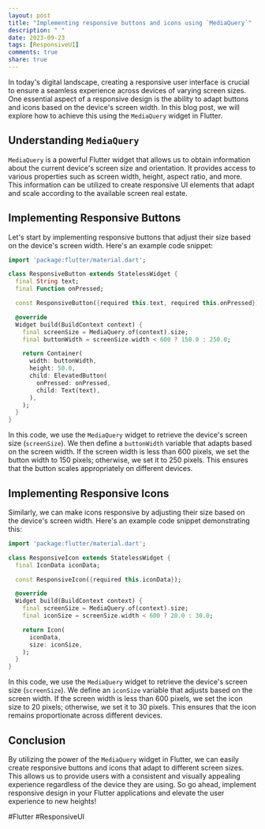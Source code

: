 ```yaml
---
layout: post
title: "Implementing responsive buttons and icons using `MediaQuery`"
description: " "
date: 2023-09-23
tags: [ResponsiveUI]
comments: true
share: true
---
```


In today's digital landscape, creating a responsive user interface is crucial to ensure a seamless experience across devices of varying screen sizes. One essential aspect of a responsive design is the ability to adapt buttons and icons based on the device's screen width. In this blog post, we will explore how to achieve this using the `MediaQuery` widget in Flutter.

## Understanding `MediaQuery`

`MediaQuery` is a powerful Flutter widget that allows us to obtain information about the current device's screen size and orientation. It provides access to various properties such as screen width, height, aspect ratio, and more. This information can be utilized to create responsive UI elements that adapt and scale according to the available screen real estate.

## Implementing Responsive Buttons

Let's start by implementing responsive buttons that adjust their size based on the device's screen width. Here's an example code snippet:

```dart
import 'package:flutter/material.dart';

class ResponsiveButton extends StatelessWidget {
  final String text;
  final Function onPressed;

  const ResponsiveButton({required this.text, required this.onPressed});

  @override
  Widget build(BuildContext context) {
    final screenSize = MediaQuery.of(context).size;
    final buttonWidth = screenSize.width < 600 ? 150.0 : 250.0;

    return Container(
      width: buttonWidth,
      height: 50.0,
      child: ElevatedButton(
        onPressed: onPressed,
        child: Text(text),
      ),
    );
  }
}
```

In this code, we use the `MediaQuery` widget to retrieve the device's screen size (`screenSize`). We then define a `buttonWidth` variable that adapts based on the screen width. If the screen width is less than 600 pixels, we set the button width to 150 pixels; otherwise, we set it to 250 pixels. This ensures that the button scales appropriately on different devices.

## Implementing Responsive Icons

Similarly, we can make icons responsive by adjusting their size based on the device's screen width. Here's an example code snippet demonstrating this:

```dart
import 'package:flutter/material.dart';

class ResponsiveIcon extends StatelessWidget {
  final IconData iconData;

  const ResponsiveIcon({required this.iconData});

  @override
  Widget build(BuildContext context) {
    final screenSize = MediaQuery.of(context).size;
    final iconSize = screenSize.width < 600 ? 20.0 : 30.0;

    return Icon(
      iconData,
      size: iconSize,
    );
  }
}
```

In this code, we use the `MediaQuery` widget to retrieve the device's screen size (`screenSize`). We define an `iconSize` variable that adjusts based on the screen width. If the screen width is less than 600 pixels, we set the icon size to 20 pixels; otherwise, we set it to 30 pixels. This ensures that the icon remains proportionate across different devices.

## Conclusion

By utilizing the power of the `MediaQuery` widget in Flutter, we can easily create responsive buttons and icons that adapt to different screen sizes. This allows us to provide users with a consistent and visually appealing experience regardless of the device they are using. So go ahead, implement responsive design in your Flutter applications and elevate the user experience to new heights!

#Flutter #ResponsiveUI